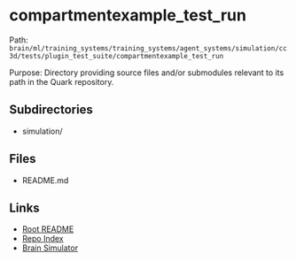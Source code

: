 # compartmentexample_test_run

Path: `brain/ml/training_systems/training_systems/agent_systems/simulation/cc3d/tests/plugin_test_suite/compartmentexample_test_run`

Purpose: Directory providing source files and/or submodules relevant to its path in the Quark repository.

## Subdirectories
- simulation/

## Files
- README.md

## Links
- [Root README](../../../../../../../../../README.md)
- [Repo Index](../../../../../../../../../repo_index.json)
- [Brain Simulator](../../../../../../../../../brain/architecture/brain_simulator.py)
